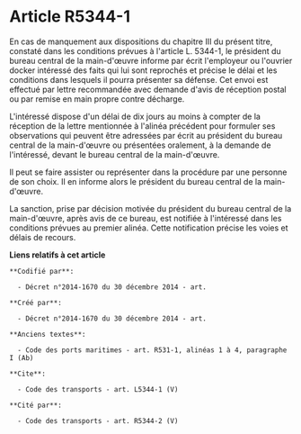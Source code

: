 # Article R5344-1

En cas de manquement aux dispositions du chapitre III du présent titre, constaté dans les conditions prévues à l'article L.
5344-1, le président du bureau central de la main-d'œuvre informe par écrit l'employeur ou l'ouvrier docker intéressé des
faits qui lui sont reprochés et précise le délai et les conditions dans lesquels il pourra présenter sa défense. Cet envoi
est effectué par lettre recommandée avec demande d'avis de réception postal ou par remise en main propre contre décharge. 

L'intéressé dispose d'un délai de dix jours au moins à compter de la réception de la lettre mentionnée à l'alinéa précédent
pour formuler ses observations qui peuvent être adressées par écrit au président du bureau central de la main-d'œuvre ou
présentées oralement, à la demande de l'intéressé, devant le bureau central de la main-d'œuvre. 

Il peut se faire assister ou représenter dans la procédure par une personne de son choix. Il en informe alors le président du
bureau central de la main-d'œuvre. 

La sanction, prise par décision motivée du président du bureau central de la main-d'œuvre, après avis de ce bureau, est
notifiée à l'intéressé dans les conditions prévues au premier alinéa. Cette notification précise les voies et délais de
recours.

**Liens relatifs à cet article**

	**Codifié par**:

	  - Décret n°2014-1670 du 30 décembre 2014 - art.

	**Créé par**:

	  - Décret n°2014-1670 du 30 décembre 2014 - art.

	**Anciens textes**:

	  - Code des ports maritimes - art. R531-1, alinéas 1 à 4, paragraphe I (Ab)

	**Cite**:

	  - Code des transports - art. L5344-1 (V)

	**Cité par**:

	  - Code des transports - art. R5344-2 (V)
